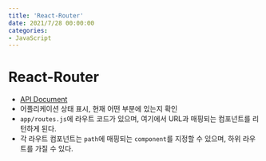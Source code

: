 ```yaml
---
title: 'React-Router'
date: 2021/7/28 00:00:00
categories:
- JavaScript
---
```


# React-Router
- [API Document](https://github.com/ReactTraining/react-router/blob/master/docs/API.md#indexroute)
- 어플리케이션 상태 표시, 현재 어떤 부분에 있는지 확인
- <code>app/routes.js</code>에 라우트 코드가 있으며, 여기에서 URL과 매핑되는 컴포넌트를 리턴하게 된다.
- 각 라우트 컴포넌트는 <code>path</code>에 매핑되는 <code>component</code>를 지정할 수 있으며, 하위 라우트를 가질 수 있다.
